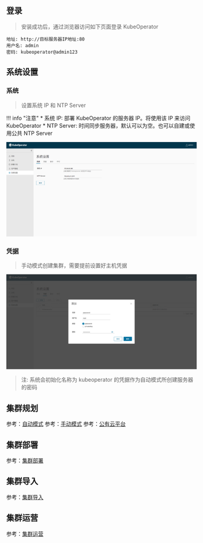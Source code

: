 
## 登录

> 安装成功后，通过浏览器访问如下页面登录 KubeOperator

```
地址: http://目标服务器IP地址:80
用户名: admin
密码: kubeoperator@admin123
```

## 系统设置

### 系统

> 设置系统 IP 和 NTP Server

!!! info "注意"
    * 系统 IP: 部署 KubeOperator 的服务器 IP。将使用该 IP 来访问 KubeOperator
    * NTP Server: 时间同步服务器，默认可以为空。也可以自建或使用公共 NTP Server

![setting-1](./img/user_manual/system_management/system-1.png)

### 凭据

> 手动模式创建集群，需要提前设置好主机凭据

![key-1](./img/user_manual/system_management/key-1.png)

> 注: 系统会初始化名称为 kubeoperator 的凭据作为自动模式所创建服务器的密码

## 集群规划

参考：[自动模式](./tutorial/automatic.md)
参考：[手动模式](./tutorial/manual.md)
参考：[公有云平台](./tutorial/public_cloud.md)

## 集群部署

参考：[集群部署](./user_manual/cluster_deployment.md)

## 集群导入

参考：[集群导入](./user_manual/cluster_import.md)

## 集群运营

参考：[集群运营](./user_manual/cluster_operation.md)
